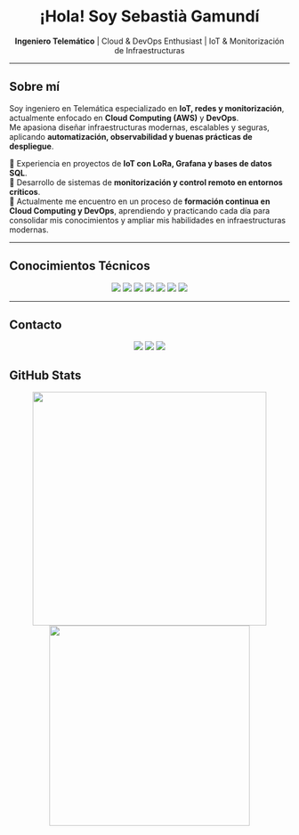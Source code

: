 <h1 align="center"> ¡Hola! Soy Sebastià Gamundí</h1>

<p align="center">
  <b>Ingeniero Telemático</b> | Cloud & DevOps Enthusiast | IoT & Monitorización de Infraestructuras
</p>

---

## Sobre mí

Soy ingeniero en Telemática especializado en **IoT, redes y monitorización**, actualmente enfocado en **Cloud Computing (AWS)** y **DevOps**.  
Me apasiona diseñar infraestructuras modernas, escalables y seguras, aplicando **automatización, observabilidad y buenas prácticas de despliegue**.  

🔹 Experiencia en proyectos de **IoT con LoRa, Grafana y bases de datos SQL**.  
🔹 Desarrollo de sistemas de **monitorización y control remoto en entornos críticos**.  
🔹 Actualmente me encuentro en un proceso de **formación continua en Cloud Computing y DevOps**, aprendiendo y practicando cada día para consolidar mis conocimientos y ampliar mis habilidades en infraestructuras modernas.  
 

---

## Conocimientos Técnicos

<p align="center">
  <img src="https://img.shields.io/badge/AWS-232F3E?style=for-the-badge&logo=amazonaws&logoColor=white" />
  <img src="https://img.shields.io/badge/Docker-2496ED?style=for-the-badge&logo=docker&logoColor=white" />
  <img src="https://img.shields.io/badge/Kubernetes-326CE5?style=for-the-badge&logo=kubernetes&logoColor=white" />
  <img src="https://img.shields.io/badge/Terraform-623CE4?style=for-the-badge&logo=terraform&logoColor=white" />
  <img src="https://img.shields.io/badge/Python-3776AB?style=for-the-badge&logo=python&logoColor=white" />
  <img src="https://img.shields.io/badge/Grafana-F46800?style=for-the-badge&logo=grafana&logoColor=white" />
  <img src="https://img.shields.io/badge/MySQL-005C84?style=for-the-badge&logo=mysql&logoColor=white" />
</p>

---

## Contacto

<p align="center">
  <a href="https://www.linkedin.com/in/sebastia-gamundi" target="_blank"><img src="https://img.shields.io/badge/LinkedIn-0A66C2?style=for-the-badge&logo=linkedin&logoColor=white"/></a>
  <a href="https://github.com/SebastiaGB" target="_blank"><img src="https://img.shields.io/badge/GitHub-181717?style=for-the-badge&logo=github&logoColor=white"/></a>
  <a href="mailto:gamun747@gmail.com"><img src="https://img.shields.io/badge/Email-D14836?style=for-the-badge&logo=gmail&logoColor=white"/></a>
</p>


## GitHub Stats

<p align="center">
  <a href="https://github.com/SebastiaGB">
    <img width="420" src="https://github-readme-stats-eight-theta.vercel.app/api?username=SebastiaGB&show_icons=true&theme=algolia&include_all_commits=true&count_private=true"/>
  </a>
  <a href="https://github.com/SebastiaGB">
    <img width="360" src="https://github-readme-stats-eight-theta.vercel.app/api/top-langs/?username=SebastiaGB&layout=compact&langs_count=8&theme=algolia"/>
  </a>
</p>

